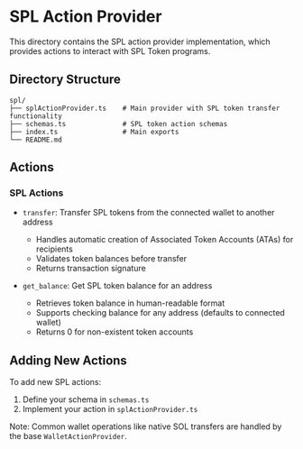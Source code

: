 # SPL Action Provider

This directory contains the SPL action provider implementation, which provides actions to interact with SPL Token programs.

## Directory Structure

```
spl/
├── splActionProvider.ts    # Main provider with SPL token transfer functionality
├── schemas.ts              # SPL token action schemas
├── index.ts                # Main exports
└── README.md
```

## Actions

### SPL Actions
- `transfer`: Transfer SPL tokens from the connected wallet to another address
  - Handles automatic creation of Associated Token Accounts (ATAs) for recipients
  - Validates token balances before transfer
  - Returns transaction signature

- `get_balance`: Get SPL token balance for an address
  - Retrieves token balance in human-readable format
  - Supports checking balance for any address (defaults to connected wallet)
  - Returns 0 for non-existent token accounts

## Adding New Actions

To add new SPL actions:

1. Define your schema in `schemas.ts`
2. Implement your action in `splActionProvider.ts`

Note: Common wallet operations like native SOL transfers are handled by the base `WalletActionProvider`.
